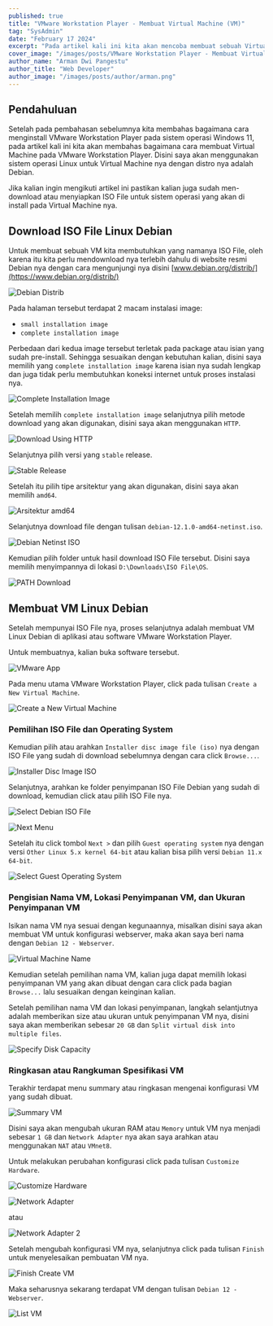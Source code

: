```yaml
---
published: true
title: "VMware Workstation Player - Membuat Virtual Machine (VM)"
tag: "SysAdmin"
date: "February 17 2024"
excerpt: "Pada artikel kali ini kita akan mencoba membuat sebuah Virtual Machine dengan sistem operasi Linux dengan distro nya adalah Debian pada VMware Workstation Player"
cover_image: "/images/posts/VMware Workstation Player - Membuat Virtual Machine.png"
author_name: "Arman Dwi Pangestu"
author_title: "Web Developer"
author_image: "/images/posts/author/arman.png"
---
```


## Pendahuluan

Setelah pada pembahasan sebelumnya kita membahas bagaimana cara menginstall VMware Workstation Player pada sistem operasi Windows 11, pada artikel kali ini kita akan membahas bagaimana cara membuat Virtual Machine pada VMware Workstation Player. Disini saya akan menggunakan sistem operasi Linux untuk Virtual Machine nya dengan distro nya adalah Debian.

Jika kalian ingin mengikuti artikel ini pastikan kalian juga sudah men-download atau menyiapkan ISO File untuk sistem operasi yang akan di install pada Virtual Machine nya.

## Download ISO File Linux Debian

Untuk membuat sebuah VM kita membutuhkan yang namanya ISO File, oleh karena itu kita perlu mendownload nya terlebih dahulu di website resmi Debian nya dengan cara mengunjungi nya disini [www.debian.org/distrib/](https://www.debian.org/distrib/)

![Debian Distrib](${NEXT_PUBLIC_PUBLIC_ASSETS}/vmware-workstation-player-membuat-virtual-machine/debian-distrib.png)

Pada halaman tersebut terdapat 2 macam instalasi image:

- `small installation image`
- `complete installation image`

Perbedaan dari kedua image tersebut terletak pada package atau isian yang sudah pre-install. Sehingga sesuaikan dengan kebutuhan kalian, disini saya memilih yang `complete installation image` karena isian nya sudah lengkap dan juga tidak perlu membutuhkan koneksi internet untuk proses instalasi nya.

![Complete Installation Image](${NEXT_PUBLIC_PUBLIC_ASSETS}/vmware-workstation-player-membuat-virtual-machine/complete-installation-image.png)

Setelah memilih `complete installation image` selanjutnya pilih metode download yang akan digunakan, disini saya akan menggunakan `HTTP`.

![Download Using HTTP](${NEXT_PUBLIC_PUBLIC_ASSETS}/vmware-workstation-player-membuat-virtual-machine/download-using-http.png)

Selanjutnya pilih versi yang `stable` release.

![Stable Release](${NEXT_PUBLIC_PUBLIC_ASSETS}/vmware-workstation-player-membuat-virtual-machine/stable-release.png)

Setelah itu pilih tipe arsitektur yang akan digunakan, disini saya akan memilih `amd64`.

![Arsitektur amd64](${NEXT_PUBLIC_PUBLIC_ASSETS}/vmware-workstation-player-membuat-virtual-machine/arsitektur-amd64.png)

Selanjutnya download file dengan tulisan `debian-12.1.0-amd64-netinst.iso`.

![Debian Netinst ISO](${NEXT_PUBLIC_PUBLIC_ASSETS}/vmware-workstation-player-membuat-virtual-machine/debian-netinst-iso.png)

Kemudian pilih folder untuk hasil download ISO File tersebut. Disini saya memilih menyimpannya di lokasi `D:\Downloads\ISO File\OS`.

![PATH Download](${NEXT_PUBLIC_PUBLIC_ASSETS}/vmware-workstation-player-membuat-virtual-machine/path-download.png)

## Membuat VM Linux Debian

Setelah mempunyai ISO File nya, proses selanjutnya adalah membuat VM Linux Debian di aplikasi atau software VMware Workstation Player.

Untuk membuatnya, kalian buka software tersebut.

![VMware App](${NEXT_PUBLIC_PUBLIC_ASSETS}/vmware-workstation-player-membuat-virtual-machine/vmware-app.png)

Pada menu utama VMware Workstation Player, click pada tulisan `Create a New Virtual Machine`.

![Create a New Virtual Machine](${NEXT_PUBLIC_PUBLIC_ASSETS}/vmware-workstation-player-membuat-virtual-machine/create-a-new-virtual-machine.png)

### Pemilihan ISO File dan Operating System

Kemudian pilih atau arahkan `Installer disc image file (iso)` nya dengan ISO File yang sudah di download sebelumnya dengan cara click `Browse...`.

![Installer Disc Image ISO](${NEXT_PUBLIC_PUBLIC_ASSETS}/vmware-workstation-player-membuat-virtual-machine/installer-disc-image-iso.png)

Selanjutnya, arahkan ke folder penyimpanan ISO File Debian yang sudah di download, kemudian click atau pilih ISO File nya.

![Select Debian ISO File](${NEXT_PUBLIC_PUBLIC_ASSETS}/vmware-workstation-player-membuat-virtual-machine/select-debian-iso-file.png)

![Next Menu](${NEXT_PUBLIC_PUBLIC_ASSETS}/vmware-workstation-player-membuat-virtual-machine/next-menu.png)

Setelah itu click tombol `Next >` dan pilih `Guest operating system` nya dengan versi `Other Linux 5.x kernel 64-bit` atau kalian bisa pilih versi `Debian 11.x 64-bit`.

![Select Guest Operating System](${NEXT_PUBLIC_PUBLIC_ASSETS}/vmware-workstation-player-membuat-virtual-machine/select-guest-operating-system.png)

### Pengisian Nama VM, Lokasi Penyimpanan VM, dan Ukuran Penyimpanan VM

Isikan nama VM nya sesuai dengan kegunaannya, misalkan disini saya akan membuat VM untuk konfigurasi webserver, maka akan saya beri nama dengan `Debian 12 - Webserver`.

![Virtual Machine Name](${NEXT_PUBLIC_PUBLIC_ASSETS}/vmware-workstation-player-membuat-virtual-machine/virtual-machine-name.png)

Kemudian setelah pemilihan nama VM, kalian juga dapat memilih lokasi penyimpanan VM yang akan dibuat dengan cara click pada bagian `Browse...` lalu sesuaikan dengan keinginan kalian.

Setelah pemilihan nama VM dan lokasi penyimpanan, langkah selantjutnya adalah memberikan size atau ukuran untuk penyimpanan VM nya, disini saya akan memberikan sebesar `20 GB` dan `Split virtual disk into multiple files`.

![Specify Disk Capacity](${NEXT_PUBLIC_PUBLIC_ASSETS}/vmware-workstation-player-membuat-virtual-machine/specify-disk-capacity.png)

### Ringkasan atau Rangkuman Spesifikasi VM

Terakhir terdapat menu summary atau ringkasan mengenai konfigurasi VM yang sudah dibuat.

![Summary VM](${NEXT_PUBLIC_PUBLIC_ASSETS}/vmware-workstation-player-membuat-virtual-machine/summary-vm.png)

Disini saya akan mengubah ukuran RAM atau `Memory` untuk VM nya menjadi sebesar `1 GB` dan `Network Adapter` nya akan saya arahkan atau menggunakan `NAT` atau `VMnet8`.

Untuk melakukan perubahan konfigurasi click pada tulisan `Customize Hardware`.

![Customize Hardware](${NEXT_PUBLIC_PUBLIC_ASSETS}/vmware-workstation-player-membuat-virtual-machine/customize-hardware.png)

![Network Adapter](${NEXT_PUBLIC_PUBLIC_ASSETS}/vmware-workstation-player-membuat-virtual-machine/network-adapter.png)

atau

![Network Adapter 2](${NEXT_PUBLIC_PUBLIC_ASSETS}/vmware-workstation-player-membuat-virtual-machine/network-adapter-2.png)

Setelah mengubah konfigurasi VM nya, selanjutnya click pada tulisan `Finish` untuk menyelesaikan pembuatan VM nya.

![Finish Create VM](${NEXT_PUBLIC_PUBLIC_ASSETS}/vmware-workstation-player-membuat-virtual-machine/finish-create-vm.png)

Maka seharusnya sekarang terdapat VM dengan tulisan `Debian 12 - Webserver`.

![List VM](${NEXT_PUBLIC_PUBLIC_ASSETS}/vmware-workstation-player-membuat-virtual-machine/list-vm.png)
